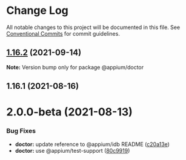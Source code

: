 # Change Log

All notable changes to this project will be documented in this file.
See [Conventional Commits](https://conventionalcommits.org) for commit guidelines.

## [1.16.2](https://github.com/appium/appium/compare/@appium/doctor@1.16.1...@appium/doctor@1.16.2) (2021-09-14)

**Note:** Version bump only for package @appium/doctor





## 1.16.1 (2021-08-16)



# 2.0.0-beta (2021-08-13)


### Bug Fixes

* **doctor:** update reference to @appium/idb README ([c20a13e](https://github.com/appium/appium/commit/c20a13ea95070c1fb705147f65254b50af761b95))
* **doctor:** use @appium/test-support ([80c9919](https://github.com/appium/appium/commit/80c991998540faad464ba764df612a443db35ff2))
